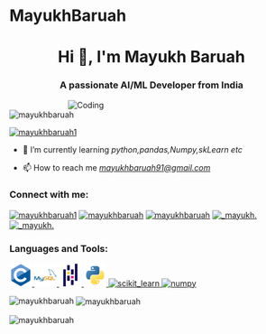 # MayukhBaruah<h1 align="center">Hi 👋, I'm Mayukh Baruah</h1>
<h3 align="center">A passionate AI/ML Developer from India</h3>
<img align="right" alt="Coding" width="400" src="https://camo.githubusercontent.com/7de37139d0b4c1ce40865e799b446c0e963a3dd8fb68d239707237c40604fa3d/68747470733a2f2f63646e2e6472696262626c652e636f6d2f75736572732f3733303730332f73637265656e73686f74732f363538313234332f6176656e746f2e676966">


<p align="left"> <img src="https://komarev.com/ghpvc/?username=mayukhbaruah&label=Profile%20views&color=0e75b6&style=flat" alt="mayukhbaruah" /> </p>

<p align="left"> <a href="https://twitter.com/mayukhbaruah1" target="blank"><img src="https://img.shields.io/twitter/follow/mayukhbaruah1?logo=twitter&style=for-the-badge" alt="mayukhbaruah1" /></a> </p>

- 🌱 I’m currently learning *python,pandas,Numpy,skLearn etc*

- 📫 How to reach me *mayukhbaruah91@gmail.com*

<h3 align="left">Connect with me:</h3>
<p align="left">
<a href="https://twitter.com/mayukhbaruah1" target="blank"><img align="center" src="https://raw.githubusercontent.com/rahuldkjain/github-profile-readme-generator/master/src/images/icons/Social/twitter.svg" alt="mayukhbaruah1" height="30" width="40" /></a>
<a href="https://linkedin.com/in/mayukhbaruah" target="blank"><img align="center" src="https://raw.githubusercontent.com/rahuldkjain/github-profile-readme-generator/master/src/images/icons/Social/linked-in-alt.svg" alt="mayukhbaruah" height="30" width="40" /></a>
<a href="https://kaggle.com/mayukhbaruah" target="blank"><img align="center" src="https://raw.githubusercontent.com/rahuldkjain/github-profile-readme-generator/master/src/images/icons/Social/kaggle.svg" alt="mayukhbaruah" height="30" width="40" /></a>
<a href="https://www.instagram.com/__mayukh._/" target="blank"><img align="center" src="https://raw.githubusercontent.com/rahuldkjain/github-profile-readme-generator/master/src/images/icons/Social/instagram.svg" alt="_mayukh." height="30" width="40" /></a>
  <a href="https://www.hackerrank.com/profile/mayukhbaruah91" target="blank"><img align="center" src="https://raw.githubusercontent.com/rahuldkjain/github-profile-readme-generator/master/src/images/icons/Social/hackerrank.svg" alt="_mayukh." height="30" width="40" /></a>
</p>

<h3 align="left">Languages and Tools:</h3>
<p align="left"> <a href="https://www.cprogramming.com/" target="_blank" rel="noreferrer"> <img src="https://raw.githubusercontent.com/devicons/devicon/master/icons/c/c-original.svg" alt="c" width="40" height="40"/> </a> <a href="https://www.mysql.com/" target="_blank" rel="noreferrer"> <img src="https://raw.githubusercontent.com/devicons/devicon/master/icons/mysql/mysql-original-wordmark.svg" alt="mysql" width="40" height="40"/> </a> <a href="https://pandas.pydata.org/" target="_blank" rel="noreferrer"> <img src="https://raw.githubusercontent.com/devicons/devicon/2ae2a900d2f041da66e950e4d48052658d850630/icons/pandas/pandas-original.svg" alt="pandas" width="40" height="40"/> </a> <a href="https://www.python.org" target="_blank" rel="noreferrer"> <img src="https://raw.githubusercontent.com/devicons/devicon/master/icons/python/python-original.svg" alt="python" width="40" height="40"/> </a> <a href="https://scikit-learn.org/" target="_blank" rel="noreferrer"> <img src="https://upload.wikimedia.org/wikipedia/commons/0/05/Scikit_learn_logo_small.svg" alt="scikit_learn" width="40" height="40"/> </a>
<a href="https://numpy.org/" target="_blank" rel="noreferrer"> <img src="https://upload.wikimedia.org/wikipedia/commons/0/05/Scikit_learn_logo_small.svg" alt="numpy" width="40" height="40"/> </a>  
</p>

<p><img align="left" src="https://github-readme-stats.vercel.app/api/top-langs?username=mayukhbaruah&show_icons=true&locale=en&layout=compact" alt="mayukhbaruah" /></p>

<p>&nbsp;<img align="center" src="https://github-readme-stats.vercel.app/api?username=mayukhbaruah&show_icons=true&locale=en" alt="mayukhbaruah" /></p>

<p><img align="center" src="https://github-readme-streak-stats.herokuapp.com/?user=mayukhbaruah&" alt="mayukhbaruah" /></p>
